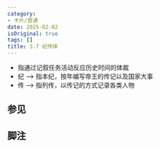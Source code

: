 ```yaml
---
category:
- 卡片/普通
date: 2025-02-02
isOriginal: true
tags: []
title: 3.7 纪传体
---
```

- 指通过记叙任务活动反应历史时间的体裁
- 纪 --> 指本纪，按年编写帝王的传记以及国家大事
- 传 --> 指列传，以传记的方式记录各类人物
## 参见
## 脚注

